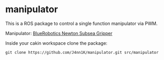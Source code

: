 # manipulator
This is a ROS package to control a single function manipulator via PWM.

Manipulator: [BlueRobotics Newton Subsea Gripper](https://bluerobotics.com/store/rov/bluerov2-accessories/newton-gripper-asm-r2-rp/)

Inside your cakin workspace clone the package:
```
git clone https://github.com/J4nn1K/manipulator.git src/manipulator
```

